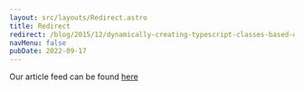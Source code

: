 ```yaml
---
layout: src/layouts/Redirect.astro
title: Redirect
redirect: /blog/2015/12/dynamically-creating-typescript-classes-based-on-type-argument/
navMenu: false
pubDate: 2022-09-17
---
```

<div>
Our article feed can be found <a href="/blog/2015/12/dynamically-creating-typescript-classes-based-on-type-argument/">here</a>
</div>

